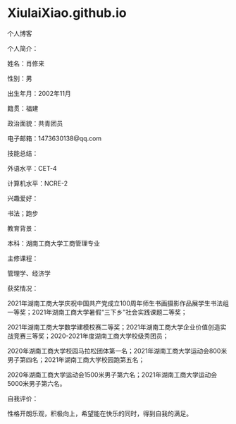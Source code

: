 # XiulaiXiao.github.io
个人博客
<!DOCTYPE html PUBLIC "-//W3C//DTD XHTML 1.0 Transitional//EN" "http://www.w3.org/TR/xhtml1/DTD/xhtml1-transitional.dtd">
<html xmlns="http://www.w3.org/1999/xhtml">
<head>
<meta http-equiv="Content-Type" content="text/html; charset=utf-8" />
<title>无标题文档</title>
</head>

<body>
<p>个人简介：</p>
<p>姓名：肖修来</p>
<p>性别：男</p>
<p>出生年月：2002年11月</p>
<p>籍贯：福建</p>
<p>政治面貌：共青团员</p>
<p>电子邮箱：1473630138@qq.com<br />
</p>
<p>技能总结：</p>
<p>外语水平：CET-4</p>
<p>计算机水平：NCRE-2<br />
</p>
<p>兴趣爱好：<br />
</p>
<p>书法；跑步<br />
</p>
<p>教育背景：</p>
<p>本科：湖南工商大学工商管理专业<br />
</p>
<p>主修课程：</p>
<p>管理学、经济学</p>
<p>获奖情况：</p>
<p>2021年湖南工商大学庆祝中国共产党成立100周年师生书画摄影作品展学生书法组一等奖；2021年湖南工商大学暑假“三下乡”社会实践课题二等奖；</p>
<p>2021年湖南工商大学数学建模校赛二等奖；2021年湖南工商大学企业价值创造实战竞赛三等奖；2020-2021年度湖南工商大学校级秀团员；</p>
<p>2020年湖南工商大学校园马拉松团体第一名；2021年湖南工商大学运动会800米男子第四名；2021年湖南工商大学校园跑第五名；</p>
<p>2020年湖南工商大学运动会1500米男子第六名；2021年湖南工商大学运动会5000米男子第六名。<br />
</p>
<p>自我评价：<br />
</p>
<p>性格开朗乐观，积极向上，希望能在快乐的同时，得到自我的满足。</p>
</body>
</html>
